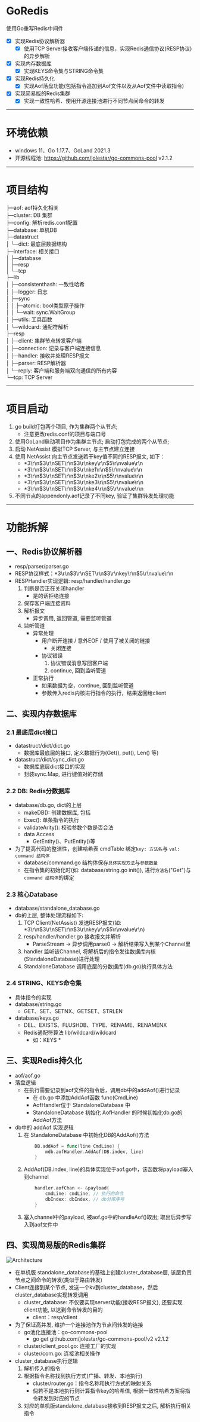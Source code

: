 # GoRedis
使用Go重写Redis中间件
- [x] 实现Redis协议解析器
    - [x] 使用TCP Server接收客户端传递的信息，实现Redis通信协议(RESP协议)的异步解析
- [x] 实现内存数据库
    - [x] 实现KEYS命令集与STRING命令集
- [x] 实现Redis持久化
  - [x] 实现Aof落盘功能(包括指令追加到Aof文件以及从Aof文件中读取指令)
- [x] 实现简易版的Redis集群
    - [x] 实现一致性哈希、使用开源连接池进行不同节点间命令的转发
---
# 环境依赖
- windows 11、Go 1.17.7、GoLand 2021.3   
- 开源线程池: https://github.com/jolestar/go-commons-pool v2.1.2

---
# 项目结构 

├─aof: aof持久化相关   
├─cluster: DB 集群   
├─config: 解析redis.conf配置   
├─database: 单机DB    
├─datastruct    
│  └─dict:  最底层数据结构    
├─interface: 相关接口   
│  ├─database   
│  ├─resp    
│  └─tcp   
├─lib   
│  ├─consistenthash: 一致性哈希   
│  ├─logger: 日志   
│  ├─sync   
│  │  ├─atomic: bool类型原子操作  
│  │  └─wait: sync.WaitGroup   
│  ├─utils: 工具函数   
│  └─wildcard: 通配符解析    
├─resp   
│  ├─client: 集群节点转发客户端     
│  ├─connection: 记录与客户端连接信息   
│  ├─handler: 接收并处理RESP报文   
│  ├─parser: RESP解析器   
│  └─reply: 客户端和服务端双向通信的所有内容    
└─tcp: TCP Server

---
# 项目启动
1. go build打包两个项目, 作为集群两个从节点; 
   - 注意更改redis.conf的项目与端口号
2. 使用GoLand启动项目作为集群主节点; 启动打包完成的两个从节点; 
3. 启动 NetAssist 模拟TCP Server, 与主节点建立连接
4. 使用 NetAssist 向主节点发送若干key值不同的RESP报文, 如下：
   - *3\r\n$3\r\nSET\r\n$3\r\nkey\r\n$5\r\nvalue\r\n
   - *3\r\n$3\r\nSET\r\n$3\r\nke1\r\n$5\r\nvalue\r\n
   - *3\r\n$3\r\nSET\r\n$3\r\nke2\r\n$5\r\nvalue\r\n
   - *3\r\n$3\r\nSET\r\n$3\r\nke3\r\n$5\r\nvalue\r\n
   - *3\r\n$3\r\nSET\r\n$3\r\nke4\r\n$5\r\nvalue\r\n
5. 不同节点的appendonly.aof记录了不同key, 验证了集群转发处理功能

---
# 功能拆解
## 一、Redis协议解析器
- resp/parser/parser.go
- RESP协议样式：*3\r\n$3\r\nSET\r\n$3\r\nkey\r\n$5\r\nvalue\r\n
- RESPHandler实现逻辑: resp/handler/handler.go
  1. 判断是否正在关闭handler
     - 是的话拒绝连接
  2. 保存客户端连接资料
  3. 解析报文
      - 异步调用, 返回管道, 需要监听管道
  4. 监听管道
     - 异常处理
       - 用户断开连接 / 意外EOF / 使用了被关闭的链接
         - 关闭连接
       - 协议错误
         1. 协议错误消息写回客户端
         2. continue, 回到监听管道
     - 正常执行
       - 如果数据为空，continue, 回到监听管道
       - 参数传入redis内核进行指令的执行，结果返回给client
## 二、实现内存数据库
### 2.1 最底层dict接口
- datastruct/dict/dict.go
  - 数据库最底层的接口, 定义数据行为(Get(), put(), Len() 等)
- datastruct/dict/sync_dict.go
  - 数据库底层dict接口的实现 
  - 封装sync.Map, 进行键值对的存储
### 2.2 DB: Redis分数据库 
- database/db.go, dict的上层
  - makeDB(): 创建数据库, 包括
  - Exec(): 单条指令的执行
  - validateArity(): 校验参数个数是否合法
  - data Access
    - GetEntity()、PutEntity()等
- 为了提高代码的整洁性，创建哈希表 cmdTable 绑定`key: 方法名`与 `val: command 结构体`
  - database/command.go 结构体保存`具体实现方法`与`参数数量`
  - 在指令集的初始化时(如: database/string.go init()), 进行`方法名`("Get")与`command 结构体`的绑定
### 2.3 核心Database
- database/standalone_database.go
- db的上层, 整体处理流程如下:
   1. TCP Client(NetAssist) 发送RESP报文(如: *3\r\n$3\r\nSET\r\n$3\r\nkey\r\n$5\r\nvalue\r\n) 
   2. resp/handler/handler.go 接收报文并解析
      - ParseStream -> 异步调用parse0 -> 解析结果写入到某个Channel里
   3. handler 监听该Channel, 将解析后的指令发往数据库内核(StandaloneDatabase)进行处理
   4. StandaloneDatabase 调用底层的分数据库(db.go)执行具体方法
### 2.4 STRING、KEYS命令集
- 具体指令的实现
- database/string.go
  - GET、SET、SETNX、GETSET、STRLEN
- database/keys.go
  - DEL、EXISTS、FLUSHDB、TYPE、RENAME、RENAMENX
  - Redis通配符算法 lib/wildcard/wildcard
    - 如：KEYS *
## 三、实现Redis持久化
- aof/aof.go
- 落盘逻辑
  - 在执行需要记录到aof文件的指令后，调用db中的addAof()进行记录
    - 在 db.go 中添加AddAof函数 func(CmdLine)
    - AofHandler位于 StandaloneDatabase 中
    - StandaloneDatabase 初始化 AofHandler 的时候初始化db.go的AddAof方法
- db中的 addAof 实现逻辑
  1. 在 StandaloneDatabase 中初始化DB的AddAof()方法
     ```go
         DB.addAof = func(line CmdLine) {
             mdb.aofHandler.AddAof(DB.index, line)
         }
     ```
  2. AddAof(DB.index, line)的具体实现位于aof.go中，该函数将payload塞入到channel
     ```go
         handler.aofChan <- &payload{
             cmdLine: cmdLine, // 执行的命令
             dbIndex: dbIndex, // db分库序号
         }
     ```     
  3. 塞入channel中的payload, 被aof.go中的handleAof()取出; 取出后异步写入到aof文件中
## 四、实现简易版的Redis集群
![Architecture](doc/Architecture.jpg)
- 在单机版 standalone_database的基础上创建cluster_database层, 该层负责节点之间命令的转发(类似于路由转发)
- Client连接到某个节点, 发送一个kv到cluster_database，然后cluster_database实现转发调用
  - cluster_database: 不仅要实现server功能(接收RESP报文), 还要实现client功能, 以达到命令转发的目的
    - client：resp/client
- 为了保证高并发, 维护一个连接池作为节点间转发的连接
    - go池化连接池：go-commons-pool
      - go get github.com/jolestar/go-commons-pool/v2 v2.1.2
    - cluster/client_pool.go: 连接工厂的实现
    - cluster/com.go: 连接池相关操作
- cluster_database执行逻辑
  1. 解析传入的指令
  2. 根据指令名称找到执行方式(广播、转发、本地执行)
     - cluster/router.go：指令名称和执行方式的映射关系
     - 倘若不是本地执行则计算指令key的哈希值, 根据一致性哈希方案将指令转发到对应的节点
  3. 对应的单机版standalone_database接收到RESP报文之后, 解析执行相关指令

